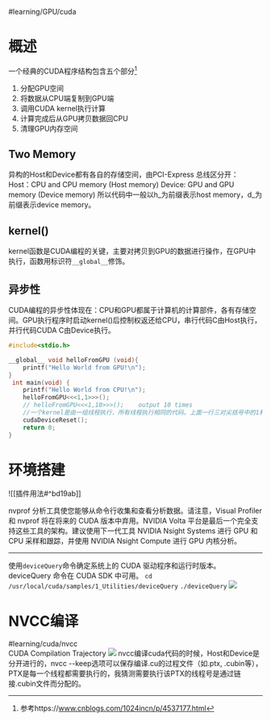 #learning/GPU/cuda

# 概述
一个经典的CUDA程序结构包含五个部分[^1]
1. 分配GPU空间
2. 将数据从CPU端复制到GPU端
3. 调用CUDA kernel执行计算
4. 计算完成后从GPU拷贝数据回CPU
5. 清理GPU内存空间

## Two Memory
异构的Host和Device都有各自的存储空间，由PCI-Express 总线区分开：
Host：CPU and CPU memory (Host memory)
Device: GPU and GPU memory (Device memory)
所以代码中一般以h_为前缀表示host memory，d_为前缀表示device memory。

## kernel()
kernel函数是CUDA编程的关键，主要对拷贝到GPU的数据进行操作，在GPU中执行，函数用标识符`__global__`修饰。

## 异步性
CUDA编程的异步性体现在：CPU和GPU都属于计算机的计算部件，各有存储空间。GPU执行程序时启动kernel()后控制权返还给CPU，串行代码C由Host执行，并行代码CUDA C由Device执行。



```CPP
#include<stdio.h>

__global__ void helloFromGPU (void){
    printf("Hello World from GPU!\n");
}
 int main(void) {
    printf("Hello World from CPU!\n");
    helloFromGPU<<<1,1>>>();
    // helloFromGPU<<<1,10>>>();    output 10 times
    //一个kernel是由一组线程执行，所有线程执行相同的代码。上面一行三对尖括号中的1和10 表明了该function将有10个线程
    cudaDeviceReset();
    return 0;
}
```

# 环境搭建
![[插件用法#^bd19ab]]




nvprof 分析工具使您能够从命令行收集和查看分析数据。请注意，Visual Profiler 和 nvprof 将在将来的 CUDA 版本中弃用。NVIDIA Volta 平台是最后一个完全支持这些工具的架构。建议使用下一代工具 NVIDIA Nsight Systems 进行 GPU 和 CPU 采样和跟踪，并使用 NVIDIA Nsight Compute 进行 GPU 内核分析。

---
使用`deviceQuery`命令确定系统上的 CUDA 驱动程序和运行时版本。deviceQuery 命令在 CUDA SDK 中可用。
`cd /usr/local/cuda/samples/1_Utilities/deviceQuery`
`./deviceQuery`
![](https://zjpimage.oss-cn-qingdao.aliyuncs.com/deviceQuery%E6%9F%A5%E7%9C%8BCUDA%E9%A9%B1%E5%8A%A8%E7%A8%8B%E5%BA%8F%E5%92%8C%E8%BF%90%E8%A1%8C%E6%97%B6%E7%89%88%E6%9C%AC.png)



[^1]: 参考https://www.cnblogs.com/1024incn/p/4537177.html

# NVCC编译
#learning/cuda/nvcc  
CUDA Compilation Trajectory
![](https://docs.nvidia.com/cuda/cuda-compiler-driver-nvcc/graphics/cuda-compilation-from-cu-to-executable.png)
nvcc编译cuda代码的时候，Host和Device是分开进行的，nvcc --keep选项可以保存编译.cu的过程文件（如.ptx, .cubin等），PTX是每一个线程都需要执行的，我猜测需要执行该PTX的线程号是通过链接.cubin文件而分配的。